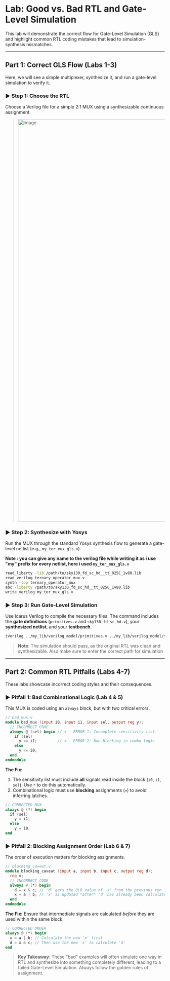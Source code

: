 
# Lab: Good vs. Bad RTL and Gate-Level Simulation

This lab will demonstrate the correct flow for Gate-Level Simulation (GLS) and highlight common RTL coding mistakes that lead to simulation-synthesis mismatches.

---

## Part 1: Correct GLS Flow (Labs 1-3)

Here, we will see a simple multiplexer, synthesize it, and run a gate-level simulation to verify it.

### ► Step 1: Choose the RTL

Choose a Verilog file for a simple 2:1 MUX using a synthesizable continuous assignment.

><img width="2908" height="1271" alt="Image" src="https://github.com/user-attachments/assets/9fb67f8c-e1c9-4b08-9e6e-c50b68489580" />

### ► Step 2: Synthesize with Yosys

Run the MUX through the standard Yosys synthesis flow to generate a gate-level netlist (e.g., `my_ter_mux_gls.v`).

**Note : you can give any name to the verilog file while writing it as i use "my" prefix for every netlist, here i used `my_ter_mux_gls.v`**

```bash
read_liberty -lib /path/to/sky130_fd_sc_hd__tt_025C_1v80.lib
read_verilog ternary_operator_mux.v
synth -top ternary_operator_mux
abc -liberty /path/to/sky130_fd_sc_hd__tt_025C_1v80.lib
write_verilog my_ter_mux_gls.v
```

### ► Step 3: Run Gate-Level Simulation

Use Icarus Verilog to compile the necessary files. The command includes the **gate definitions** (`primitives.v` and `sky130_fd_sc_hd.v`), your **synthesized netlist**, and your **testbench**.

```bash
iverilog ../my_lib/verilog_model/primitives.v ../my_lib/verilog_model/sky130_fd_sc_hd.v my_ter_mux_gls.v tb_ternary_operator_mux.v

```

> **Note**: The simulation should pass, as the original RTL was clean and synthesizable. Also make sure to enter the correct path for simulation

-----

## Part 2: Common RTL Pitfalls (Labs 4-7)

These labs showcase incorrect coding styles and their consequences.

### ► Pitfall 1: Bad Combinational Logic (Lab 4 & 5)

This MUX is coded using an `always` block, but with two critical errors.

```verilog
// bad_mux.v
module bad_mux (input i0, input i1, input sel, output reg y);
  // INCORRECT CODE
  always @ (sel) begin // <-- ERROR 1: Incomplete sensitivity list
    if (sel)
      y <= i1;         // <-- ERROR 2: Non-blocking in combo logic
    else 
      y <= i0;
  end
endmodule
```

**The Fix:**

1.  The sensitivity list must include **all** signals read inside the block (`i0`, `i1`, `sel`). Use `*` to do this automatically.
2.  Combinational logic must use **blocking** assignments (`=`) to avoid inferring latches.

<!-- end list -->

```verilog
// CORRECTED MUX
always @ (*) begin
  if (sel)
    y = i1;
  else
    y = i0;
end
```

### ► Pitfall 2: Blocking Assignment Order (Lab 6 & 7)

The order of execution matters for blocking assignments.

```verilog
// blocking_caveat.v
module blocking_caveat (input a, input b, input c, output reg d);
  reg x;
  // INCORRECT CODE
  always @ (*) begin
    d = x & c; // 'd' gets the OLD value of 'x' from the previous run
    x = a | b; // 'x' is updated *after* 'd' has already been calculated
  end
endmodule
```

**The Fix:**
Ensure that intermediate signals are calculated *before* they are used within the same block.

```verilog
// CORRECTED ORDER
always @ (*) begin
  x = a | b; // Calculate the new 'x' first
  d = x & c; // Then use the new 'x' to calculate 'd'
end
```

> **Key Takeaway**: These "bad" examples will often simulate one way in RTL and synthesize into something completely different, leading to a failed Gate-Level Simulation. Always follow the golden rules of assignment.

```
```
